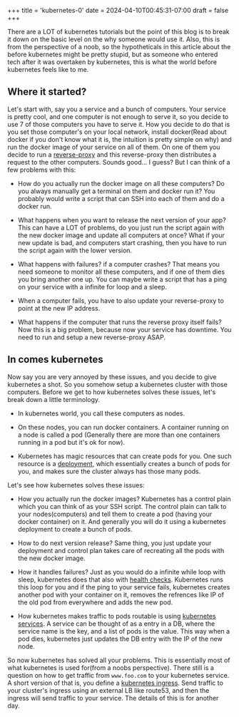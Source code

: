 +++
title = 'kubernetes-0'
date = 2024-04-10T00:45:31-07:00
draft = false
+++

There are a LOT of kubernetes tutorials but the point of this blog is to break it down on the basic level on the why someone would use it. Also, this is from the perspective of a noob, so the hypotheticals in this article about the before kubernetes might be pretty stupid, but as someone who entered tech after it was overtaken by kubernetes, this is what the world before kubernetes feels like to me.

## Where it started?

Let's start with, say you a service and a bunch of computers. Your service is pretty cool, and one computer is not enough to serve it, so you decide to use 7 of those computers you have to serve it. How you decide to do that is you set those computer's on your local network, install docker(Read about docker if you don't know what it is, the intuition is pretty simple on why) and run the docker image of your service on all of them. On one of them you decide to run a [reverse-proxy](https://youtu.be/SqqrOspasag?si=G79xzA4PKiTskth5) and this reverse-proxy then distributes a request to the other computers. Sounds good... I guess? But I can think of a few problems with this:

* How do you actually run the docker image on all these computers? Do you always manually get a terminal on them and docker run it? You probably would write a script that can SSH into each of them and do a docker run.

* What happens when you want to release the next version of your app? This can have a LOT of problems, do you just run the script again with the new docker image and update all computers at once? What if your new update is bad, and computers start crashing, then you have to run the script again with the lower version.

* What happens with failures? if a computer crashes? That means you need someone to monitor all these computers, and if one of them dies you bring another one up. You can maybe write a script that has a ping on your service with a infinite for loop and a sleep.

* When a computer fails, you have to also update your reverse-proxy to point at the new IP address.

* What happens if the computer that runs the reverse proxy itself fails? Now this is a big problem, because now your service has downtime. You need to run and setup a new reverse-proxy ASAP.

## In comes kubernetes

Now say you are very annoyed by these issues, and you decide to give kubernetes a shot. So you somehow setup a kubernetes cluster with those computers. Before we get to how kubernetes solves these issues, let's break down a little terminology.

* In kubernetes world, you call these computers as nodes.

* On these nodes, you can run docker containers. A container running on a node is called a pod (Generally there are more than one containers running in a pod but it's ok for now).

* Kubernetes has magic resources that can create pods for you. One such resource is a [deployment](https://kubernetes.io/docs/concepts/workloads/controllers/deployment/), which essentially creates a bunch of pods for you, and makes sure the cluster always has those many pods.

Let's see how kubernetes solves these issues:

* How you actually run the docker images? Kubernetes has a control plain which you can think of as your SSH script. The control plain can talk to your nodes(computers) and tell them to create a pod (having your docker container) on it. And generally you will do it using a kubernetes deployment to create a bunch of pods.

* How to do next version release? Same thing, you just update your deployment and control plan takes care of recreating all the pods with the new docker image.

* How it handles failures? Just as you would do a infinite while loop with sleep, kubernetes does that also with [health checks](https://kubernetes.io/docs/tasks/configure-pod-container/configure-liveness-readiness-startup-probes/). Kubernetes runs this loop for you and if the ping to your service fails, kubernetes creates another pod with your container on it, removes the refrences like IP of the old pod from everywhere and adds the new pod.

* How kubernetes makes traffic to pods routable is using [kubernetes services](https://kubernetes.io/docs/concepts/services-networking/service/). A service can be thought of as a entry in a DB, where the service name is the key, and a list of pods is the value. This way when a pod dies, kubernetes just updates the DB entry with the IP of the new node.

So now kubernetes has solved all your problems. This is essentially most of what kubernetes is used for(from a noobs perspective). There still is a question on how to get traffic from `www.foo.com` to your kubernetes service. A short version of that is, you define a [kubernetes ingress](https://kubernetes.io/docs/concepts/services-networking/ingress/). Send traffic to your cluster's ingress using an external LB like route53, and then the ingress will send traffic to your service. The details of this is for another day.
